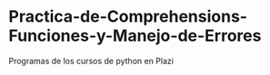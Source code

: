 # Practica-de-Comprehensions-Funciones-y-Manejo-de-Errores
Programas de los cursos de python en Plazi
